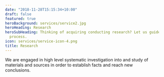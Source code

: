 ```yaml
---
date: "2018-11-28T15:15:34+10:00"
draft: false
featured: true
heroBackground: services/service2.jpg
heroHeading: Research
heroSubHeading: Thinking of acquiring conducting research? Let us guide you through the
  process.
icon: services/service-icon-4.png
title: Research
---
```


We are engaged in high level systematic investigation into and study of materials and sources in order to establish facts and reach new conclusions.